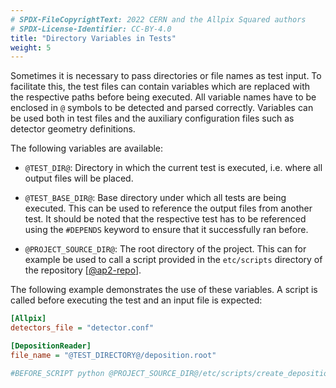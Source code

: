 ```yaml
---
# SPDX-FileCopyrightText: 2022 CERN and the Allpix Squared authors
# SPDX-License-Identifier: CC-BY-4.0
title: "Directory Variables in Tests"
weight: 5
---
```


Sometimes it is necessary to pass directories or file names as test input. To facilitate this, the test files can contain
variables which are replaced with the respective paths before being executed. All variable names have to be enclosed in `@`
symbols to be detected and parsed correctly. Variables can be used both in test files and the auxiliary configuration files
such as detector geometry definitions.

The following variables are available:

- `@TEST_DIR@`:
  Directory in which the current test is executed, i.e. where all output files will be placed.

- `@TEST_BASE_DIR@`:
  Base directory under which all tests are being executed. This can be used to reference the output files from another
  test. It should be noted that the respective test has to be referenced using the `#DEPENDS` keyword to ensure that it
  successfully ran before.

- `@PROJECT_SOURCE_DIR@`:
  The root directory of the project. This can for example be used to call a script provided in the `etc/scripts` directory
  of the repository \[[@ap2-repo]\].

The following example demonstrates the use of these variables. A script is called before executing the test and an input file
is expected:

```ini
[Allpix]
detectors_file = "detector.conf"

[DepositionReader]
file_name = "@TEST_DIRECTORY@/deposition.root"

#BEFORE_SCRIPT python @PROJECT_SOURCE_DIR@/etc/scripts/create_deposition_file.py --type a --detector mydetector
```


[@ap2-repo]: https://gitlab.cern.ch/allpix-squared/allpix-squared
